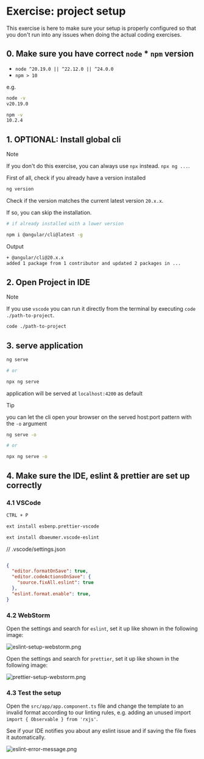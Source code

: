 # Exercise: project setup

This exercise is here to make sure your setup is properly configured so that you don't run into any issues
when doing the actual coding exercises.

## 0. Make sure you have correct `node` * `npm` version

* `node ^20.19.0 || ^22.12.0 || ^24.0.0`
* `npm > 10`

e.g. 
```bash
node -v
v20.19.0

npm -v 
10.2.4

```

## 1. OPTIONAL: Install global cli

> [!NOTE]
> If you don't do this exercise, you can always use `npx` instead.
> `npx ng ...`.

First of all, check if you already have a version installed

```bash
ng version
```

Check if the version matches the current latest version `20.x.x`.

If so, you can skip the installation.

```bash
# if already installed with a lower version

npm i @angular/cli@latest -g
```

Output
```bash
+ @angular/cli@20.x.x
added 1 package from 1 contributor and updated 2 packages in ...
```

## 2. Open Project in IDE

> [!NOTE]
> If you use `vscode` you can run it directly from the terminal by executing `code ./path-to-project`.

```bash
code ./path-to-project
```

## 3. serve application

```bash
ng serve

# or

npx ng serve
```

application will be served at `localhost:4200` as default

> [!TIP]
> you can let the cli open your browser on the served host:port pattern with the `-o` argument

```bash
ng serve -o

# or

npx ng serve -o
```

## 4. Make sure the IDE, eslint & prettier are set up correctly

### 4.1 VSCode

```bash
CTRL + P

ext install esbenp.prettier-vscode

ext install dbaeumer.vscode-eslint

```
// .vscode/settings.json

```json

{
  "editor.formatOnSave": true,
  "editor.codeActionsOnSave": {
    "source.fixAll.eslint": true
  },
  "eslint.format.enable": true,
}
```

### 4.2 WebStorm


Open the settings and search for `eslint`, set it up like shown in the following image:

![eslint-setup-webstorm.png](./images/eslint-setup-webstorm.png)

Open the settings and search for `prettier`, set it up like shown in the following image:

![prettier-setup-webstorm.png](./images/prettier-setup-webstorm.png)


### 4.3 Test the setup

Open the `src/app/app.component.ts` file and change the template to an invalid format according to our 
linting rules, e.g. adding an unused import `import { Observable } from 'rxjs'`.

See if your IDE notifies you about any eslint issue and if saving the file fixes it automatically.

![eslint-error-message.png](./images/eslint-error-message.png)



